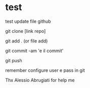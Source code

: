 # test

test update file github

git clone [link repo]

git add . (or file add)

git commit -am 'e il commit'

git push

remember configure user e pass in git

Thx Alessio Abrugiati for help me

